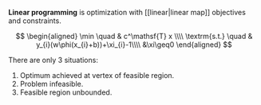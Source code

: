 **Linear programming** is optimization with [[linear|linear map]] objectives and constraints. 

$$
\begin{aligned}
\min \quad & c^\mathsf{T} x \\\\
\textrm{s.t.} \quad & y_{i}(w\phi(x_{i}+b))+\xi_{i}-1\\\\
  &\xi\geq0    
\end{aligned}
$$

There are only 3 situations:

1. Optimum achieved at vertex of feasible region.
2. Problem infeasible.
3. Feasible region unbounded.